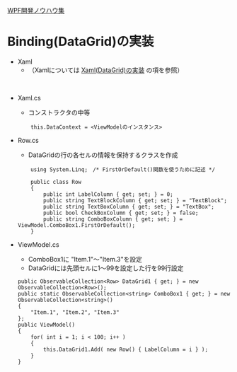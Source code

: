 [WPF開発ノウハウ集](../index.md)
# Binding(DataGrid)の実装

- Xaml
    - （Xamlについては [Xaml(DataGrid)の実装](../Xaml/DataGrid.md) の項を参照）
<br/>

- Xaml.cs
    - コンストラクタの中等
    ```
        this.DataContext = <ViewModelのインスタンス>
    ```

- Row.cs
    - DataGridの行の各セルの情報を保持するクラスを作成
    ```
        using System.Linq;　/* FirstOrDefault()関数を使うために記述 */

        public class Row 
        {
            public int LabelColumn { get; set; } = 0;
            public string TextBlockColumn { get; set; } = "TextBlock";
            public string TextBoxColumn { get; set; } = "TextBox";
            public bool CheckBoxColumn { get; set; } = false;
            public string ComboBoxColumn { get; set; } = ViewModel.ComboBox1.FirstOrDefault();
        } 
    ```

- ViewModel.cs
    - ComboBox1に "Item.1"～"Item.3"を設定
    - DataGridには先頭セルに1～99を設定した行を99行設定

    ```
    public ObservableCollection<Row> DataGrid1 { get; } = new ObservableCollection<Row>();
    public static ObservableCollection<string> ComboBox1 { get; } = new ObservableCollection<string>()
    {
        "Item.1", "Item.2", "Item.3"
    };
    public ViewModel()
    {
        for( int i = 1; i < 100; i++ )
        {
            this.DataGrid1.Add( new Row() { LabelColumn = i } );
        }        
    }
    ```
